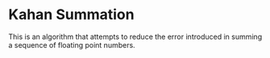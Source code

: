 # Kahan Summation

This is an algorithm that attempts to reduce the error introduced in summing a sequence of floating point numbers.